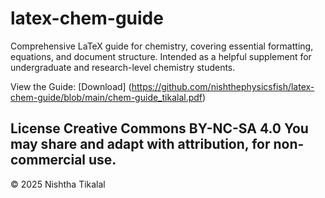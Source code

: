 # latex-chem-guide
Comprehensive LaTeX guide for chemistry, covering essential formatting, equations, and document structure.
Intended as a helpful supplement for undergraduate and research-level chemistry students. 

View the Guide: [Download] (https://github.com/nishthephysicsfish/latex-chem-guide/blob/main/chem-guide_tikalal.pdf)

License
Creative Commons BY-NC-SA 4.0
You may share and adapt with attribution, for non-commercial use.
--------------------------------------------------------------------
© 2025 Nishtha Tikalal
